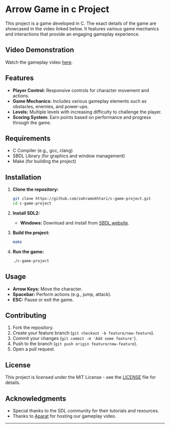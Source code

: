 # Arrow Game in c Project

This project is a game developed in C. The exact details of the game are showcased in the video linked below. It features various game mechanics and interactions that provide an engaging gameplay experience.

## Video Demonstration

Watch the gameplay video [here](https://www.aparat.com/v/bnZ5h).

## Features

- **Player Control:** Responsive controls for character movement and actions.
- **Game Mechanics:** Includes various gameplay elements such as obstacles, enemies, and power-ups.
- **Levels:** Multiple levels with increasing difficulty to challenge the player.
- **Scoring System:** Earn points based on performance and progress through the game.

## Requirements

- C Compiler (e.g., gcc, clang)
- SBDL Library (for graphics and window management)
- Make (for building the project)

## Installation

1. **Clone the repository:**
    ```sh
    git clone https://github.com/zahramokhtari/c-game-project.git
    cd c-game-project
    ```

2. **Install SDL2:**
    - **Windows:**
      Download and install from [SBDL website](https://github.com/MSDehghan/SBDL).

3. **Build the project:**
    ```sh
    make
    ```

4. **Run the game:**
    ```sh
    ./c-game-project
    ```

## Usage

- **Arrow Keys:** Move the character.
- **Spacebar:** Perform actions (e.g., jump, attack).
- **ESC:** Pause or exit the game.

## Contributing

1. Fork the repository.
2. Create your feature branch (`git checkout -b feature/new-feature`).
3. Commit your changes (`git commit -m 'Add some feature'`).
4. Push to the branch (`git push origin feature/new-feature`).
5. Open a pull request.

## License

This project is licensed under the MIT License - see the [LICENSE](LICENSE) file for details.

## Acknowledgments

- Special thanks to the SDL community for their tutorials and resources.
- Thanks to [Aparat](https://www.aparat.com) for hosting our gameplay video.

---
